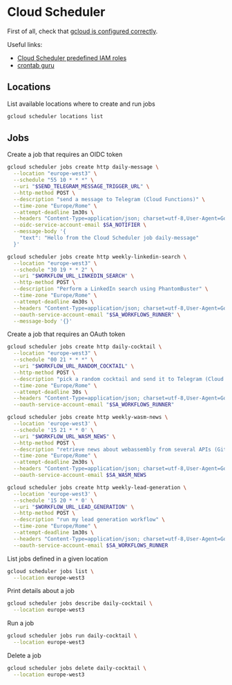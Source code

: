 # Cloud Scheduler

First of all, check that [gcloud is configured correctly](./gcloud-configuration.md).

Useful links:

- [Cloud Scheduler predefined IAM roles](https://cloud.google.com/iam/docs/understanding-roles#cloud-scheduler-roles)
- [crontab guru](https://crontab.guru/#*_*_*_*)

## Locations

List available locations where to create and run jobs

```sh
gcloud scheduler locations list
```

## Jobs

Create a job that requires an OIDC token

```sh
gcloud scheduler jobs create http daily-message \
  --location "europe-west3" \
  --schedule "55 10 * * *" \
  --uri "$SEND_TELEGRAM_MESSAGE_TRIGGER_URL" \
  --http-method POST \
  --description "send a message to Telegram (Cloud Functions)" \
  --time-zone "Europe/Rome" \
  --attempt-deadline 1m30s \
  --headers "Content-Type=application/json; charset=utf-8,User-Agent=Google-Cloud-Scheduler" \
  --oidc-service-account-email $SA_NOTIFIER \
  --message-body '{
    "text": "Hello from the Cloud Scheduler job daily-message"
  }'
```

```sh
gcloud scheduler jobs create http weekly-linkedin-search \
  --location "europe-west3" \
  --schedule "30 19 * * 2" \
  --uri "$WORKFLOW_URL_LINKEDIN_SEARCH" \
  --http-method POST \
  --description "Perform a LinkedIn search using PhantomBuster" \
  --time-zone "Europe/Rome" \
  --attempt-deadline 4m30s \
  --headers "Content-Type=application/json; charset=utf-8,User-Agent=Google-Cloud-Scheduler" \
  --oauth-service-account-email "$SA_WORKFLOWS_RUNNER" \
  --message-body '{}'
```

Create a job that requires an OAuth token

```sh
gcloud scheduler jobs create http daily-cocktail \
  --location "europe-west3" \
  --schedule "00 21 * * *" \
  --uri "$WORKFLOW_URL_RANDOM_COCKTAIL" \
  --http-method POST \
  --description "pick a random cocktail and send it to Telegram (Cloud Workflows + Cloud Functions)" \
  --time-zone "Europe/Rome" \
  --attempt-deadline 30s \
  --headers "Content-Type=application/json; charset=utf-8,User-Agent=Google-Cloud-Scheduler" \
  --oauth-service-account-email "$SA_WORKFLOWS_RUNNER"
```

```sh
gcloud scheduler jobs create http weekly-wasm-news \
  --location 'europe-west3' \
  --schedule '15 21 * * 0' \
  --uri "$WORKFLOW_URL_WASM_NEWS" \
  --http-method POST \
  --description "retrieve news about webassembly from several APIs (GitHub, Reddit, Stack Exchange, Twitter)" \
  --time-zone "Europe/Rome" \
  --attempt-deadline 2m30s \
  --headers "Content-Type=application/json; charset=utf-8,User-Agent=Google-Cloud-Scheduler" \
  --oauth-service-account-email $SA_WASM_NEWS
```

```sh
gcloud scheduler jobs create http weekly-lead-generation \
  --location 'europe-west3' \
  --schedule '15 20 * * 0' \
  --uri "$WORKFLOW_URL_LEAD_GENERATION" \
  --http-method POST \
  --description "run my lead generation workflow" \
  --time-zone "Europe/Rome" \
  --attempt-deadline 1m30s \
  --headers "Content-Type=application/json; charset=utf-8,User-Agent=Google-Cloud-Scheduler" \
  --oauth-service-account-email $SA_WORKFLOWS_RUNNER
```

List jobs defined in a given location

```sh
gcloud scheduler jobs list \
  --location europe-west3
```

Print details about a job

```sh
gcloud scheduler jobs describe daily-cocktail \
  --location europe-west3
```

Run a job

```sh
gcloud scheduler jobs run daily-cocktail \
  --location europe-west3
```

Delete a job

```sh
gcloud scheduler jobs delete daily-cocktail \
  --location europe-west3
```
